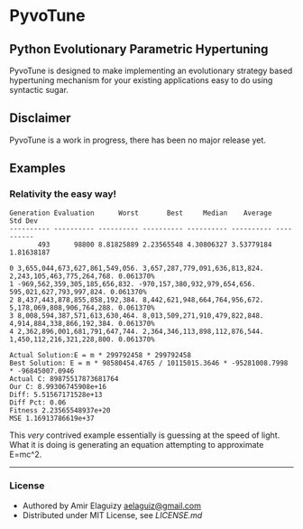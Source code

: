 PyvoTune
=========

Python Evolutionary Parametric Hypertuning
------------------------------------------

PyvoTune is designed to make implementing an evolutionary strategy based hypertuning mechanism for your existing applications easy to do using syntactic sugar.

## Disclaimer

PyvoTune is a work in progress, there has been no major release yet.

## Examples

### Relativity the easy way!


    Generation Evaluation      Worst       Best     Median    Average    Std Dev
    ---------- ---------- ---------- ---------- ---------- ---------- ----------
           493      98800 8.81825889 2.23565548 4.30806327 3.53779184 1.81638187

	0 3,655,044,673,627,861,549,056. 3,657,287,779,091,636,813,824. 2,243,105,463,775,264,768. 0.061370%
    1 -969,562,359,305,185,656,832. -970,157,380,932,979,654,656. 595,021,627,793,997,824. 0.061370%
    2 8,437,443,878,855,858,192,384. 8,442,621,948,664,764,956,672. 5,178,069,808,906,764,288. 0.061370%
    3 8,008,594,387,571,613,630,464. 8,013,509,271,910,479,822,848. 4,914,884,338,866,192,384. 0.061370%
    4 2,362,896,001,681,791,647,744. 2,364,346,113,898,112,876,544. 1,450,112,216,321,228,800. 0.061370%

    Actual Solution:E = m * 299792458 * 299792458
    Best Solution: E = m * 98580454.4765 / 10115015.3646 * -95281008.7998 * -96845007.0946
    Actual C: 89875517873681764
    Our C: 8.99306745908e+16
    Diff: 5.51567171528e+13
    Diff Pct: 0.06
    Fitness 2.23565548937e+20
    MSE 1.16913786619e+37

This *very* contrived example essentially is guessing at the speed of light. What it is doing is generating an equation attempting to approximate E=mc^2.

* * *

### License

* Authored by Amir Elaguizy <aelaguiz@gmail.com>
* Distributed under MIT License, see *LICENSE.md*